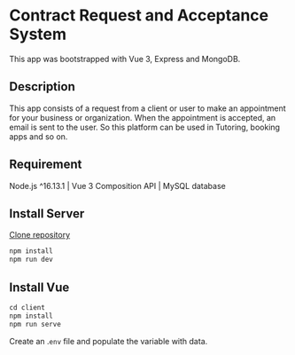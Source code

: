 # Contract Request and Acceptance System

This app was bootstrapped with Vue 3, Express and MongoDB.

## Description

This app consists of a request from a client or user to make an appointment for your business or organization. When the appointment is accepted, an email is sent to the user. So this platform can be used in Tutoring, booking apps and so on.

## Requirement

Node.js ^16.13.1 | Vue 3 Composition API | MySQL database

## Install Server
[Clone repository](git@github.com:fredcarterwolf/contract-request-and-acceptance-system.git)

```javascript
npm install
npm run dev
```

## Install Vue

```javascript
cd client
npm install
npm run serve
```

Create an .`env` file and populate the variable with data.
